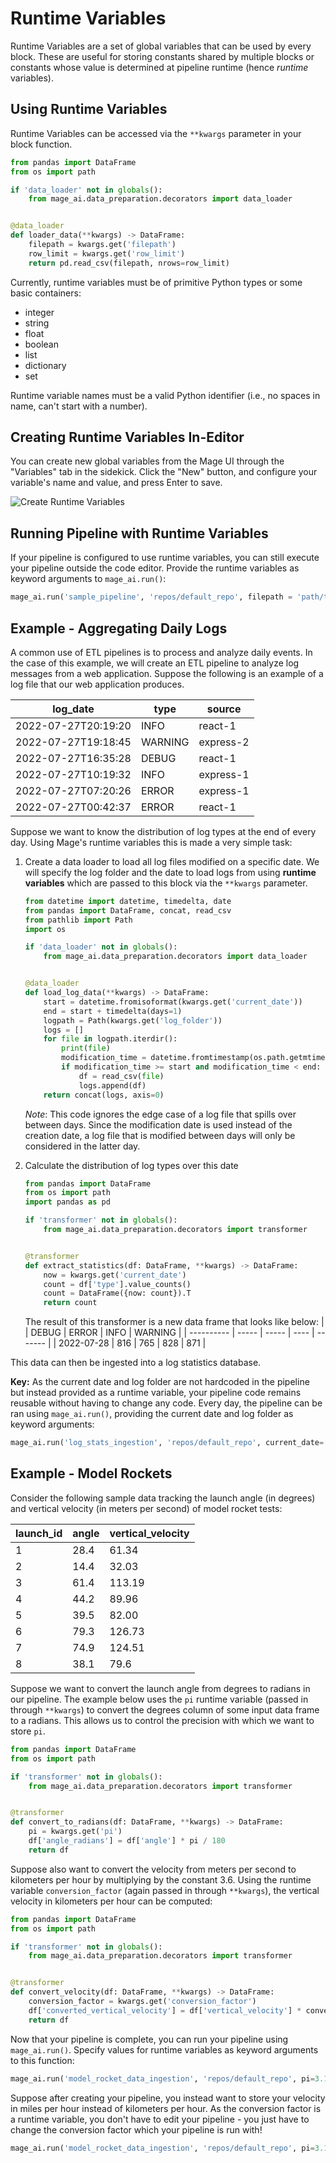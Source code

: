 # Runtime Variables
Runtime Variables are a set of global variables that can be used by every block. These are useful for storing constants shared by multiple blocks or constants whose value is determined at pipeline runtime (hence _runtime_ variables).

## Using Runtime Variables

Runtime Variables can be accessed via the `**kwargs` parameter in your block function.

```python
from pandas import DataFrame
from os import path

if 'data_loader' not in globals():
    from mage_ai.data_preparation.decorators import data_loader


@data_loader
def loader_data(**kwargs) -> DataFrame:
    filepath = kwargs.get('filepath')
    row_limit = kwargs.get('row_limit')
    return pd.read_csv(filepath, nrows=row_limit)
```

Currently, runtime variables must be of primitive Python types or some basic containers:
- integer
- string
- float
- boolean
- list
- dictionary
- set

Runtime variable names must be a valid Python identifier (i.e., no spaces in name, can't start with a number).

## Creating Runtime Variables In-Editor

You can create new global variables from the Mage UI through the "Variables" tab in the sidekick. Click the "New" button, and configure your variable's name and value, and press Enter to save.

<img
  alt="Create Runtime Variables"
  src="../../media/configure_runtime_variables.png"
/>

## Running Pipeline with Runtime Variables

If your pipeline is configured to use runtime variables, you can still execute your pipeline outside the code editor. Provide the runtime variables as keyword arguments to `mage_ai.run()`:

```python
mage_ai.run('sample_pipeline', 'repos/default_repo', filepath = 'path/to/my/file.csv', row_limit=1000)
```

## Example - Aggregating Daily Logs
A common use of ETL pipelines is to process and analyze daily events. In the case of this example, we will create an ETL pipeline to analyze log messages from a web application. Suppose the following is an example of a log file that our web application produces.

| log_date            | type    | source    |
| ------------------- | ------- | --------- |
| 2022-07-27T20:19:20 | INFO    | react-1   |
| 2022-07-27T19:18:45 | WARNING | express-2 |
| 2022-07-27T16:35:28 | DEBUG   | react-1   |
| 2022-07-27T10:19:32 | INFO    | express-1 |
| 2022-07-27T07:20:26 | ERROR   | express-1 |
| 2022-07-27T00:42:37 | ERROR   | react-1   |

Suppose we want to know the distribution of log types at the end of every day. Using Mage's runtime variables this is made a very simple task:
1. Create a data loader to load all log files modified on a specific date. We will specify the log folder and the date to load logs from using **runtime variables** which are passed to this block via the `**kwargs` parameter.
    ```python
    from datetime import datetime, timedelta, date
    from pandas import DataFrame, concat, read_csv
    from pathlib import Path
    import os

    if 'data_loader' not in globals():
        from mage_ai.data_preparation.decorators import data_loader


    @data_loader
    def load_log_data(**kwargs) -> DataFrame:
        start = datetime.fromisoformat(kwargs.get('current_date'))
        end = start + timedelta(days=1)
        logpath = Path(kwargs.get('log_folder'))
        logs = []
        for file in logpath.iterdir():
            print(file)
            modification_time = datetime.fromtimestamp(os.path.getmtime(file))
            if modification_time >= start and modification_time < end:
                df = read_csv(file)
                logs.append(df)
        return concat(logs, axis=0)
    ```
    *Note*: This code ignores the edge case of a log file that spills over between days. Since the modification date is used instead of the creation date, a log file that is modified between days will only be considered in the latter day.
2. Calculate the distribution of log types over this date
    ```python
    from pandas import DataFrame
    from os import path
    import pandas as pd

    if 'transformer' not in globals():
        from mage_ai.data_preparation.decorators import transformer


    @transformer
    def extract_statistics(df: DataFrame, **kwargs) -> DataFrame:
        now = kwargs.get('current_date')
        count = df['type'].value_counts()
        count = DataFrame({now: count}).T
        return count
    ```

    The result of this transformer is a new data frame that looks like below:
    |            | DEBUG | ERROR | INFO | WARNING |
    | ---------- | ----- | ----- | ---- | ------- |
    | 2022-07-28 | 816   | 765   | 828  | 871     |

This data can then be ingested into a log statistics database.

**Key:** As the current date and log folder are not hardcoded in the pipeline but instead provided as a runtime variable, your pipeline code remains reusable without having to change any code. Every day, the pipeline can be ran using `mage_ai.run()`, providing the current date and log folder as keyword arguments:

```python
mage_ai.run('log_stats_ingestion', 'repos/default_repo', current_date='2022-07-29', log_folder='logs/webapp')
```

## Example - Model Rockets
Consider the following sample data tracking the launch angle (in degrees) and vertical velocity (in meters per second) of model rocket tests:

| launch_id | angle | vertical_velocity |
| --------- | ----- | ----------------- |
| 1         | 28.4  | 61.34             |
| 2         | 14.4  | 32.03             |
| 3         | 61.4  | 113.19            |
| 4         | 44.2  | 89.96             |
| 5         | 39.5  | 82.00             |
| 6         | 79.3  | 126.73            |
| 7         | 74.9  | 124.51            |
| 8         | 38.1  | 79.6              |


Suppose we want to convert the launch angle from degrees to radians in our pipeline. The example below uses the `pi` runtime variable (passed in through `**kwargs`) to convert the degrees column of some input data frame to a radians. This allows us to control the precision with which we want to store `pi`.

```python
from pandas import DataFrame
from os import path

if 'transformer' not in globals():
    from mage_ai.data_preparation.decorators import transformer


@transformer
def convert_to_radians(df: DataFrame, **kwargs) -> DataFrame:
    pi = kwargs.get('pi')
    df['angle_radians'] = df['angle'] * pi / 180
    return df
```

Suppose also want to convert the velocity from meters per second to kilometers per hour by multiplying by the constant 3.6. Using the runtime variable `conversion_factor` (again passed in through `**kwargs`), the vertical velocity in kilometers per hour can be computed:

```python
from pandas import DataFrame
from os import path

if 'transformer' not in globals():
    from mage_ai.data_preparation.decorators import transformer


@transformer
def convert_velocity(df: DataFrame, **kwargs) -> DataFrame:
    conversion_factor = kwargs.get('conversion_factor')
    df['converted_vertical_velocity'] = df['vertical_velocity'] * conversion_factor
    return df
```
Now that your pipeline is complete, you can run your pipeline using `mage_ai.run()`. Specify values for runtime variables as keyword arguments to this function:

```python
mage_ai.run('model_rocket_data_ingestion', 'repos/default_repo', pi=3.1415, conversion_factor=3.6)
```
Suppose after creating your pipeline, you instead want to store your velocity in miles per hour instead of kilometers per hour. As the conversion factor is a runtime variable, you don't have to edit your pipeline - you just have to change the conversion factor which your pipeline is run with!

```python
mage_ai.run('model_rocket_data_ingestion', 'repos/default_repo', pi=3.1415, conversion_factor=2.24)
```